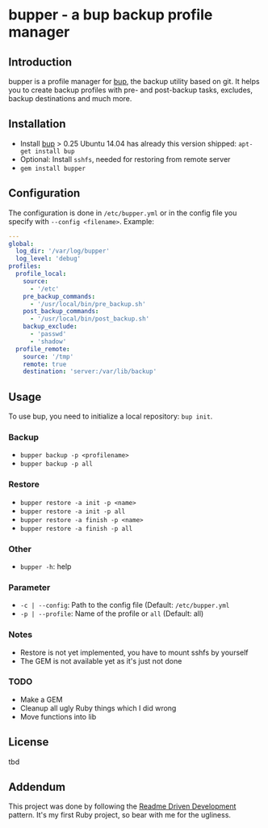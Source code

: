 # bupper - a bup backup profile manager

## Introduction

bupper is a profile manager for [bup](https://github.com/bup/bup), the backup utility based on git. It helps you to create backup profiles with pre- and post-backup tasks, excludes, backup destinations and much more.

## Installation

* Install [bup](https://github.com/bup/bup) > 0.25
  Ubuntu 14.04 has already this version shipped: `apt-get install bup`
* Optional: Install `sshfs`, needed for restoring from remote server
* `gem install bupper`

## Configuration

The configuration is done in `/etc/bupper.yml` or in the config file you specify with `--config <filename>`. Example:

``` yaml
---
global:
  log_dir: '/var/log/bupper'
  log_level: 'debug'
profiles:
  profile_local:
    source:
      - '/etc'
    pre_backup_commands:
      - '/usr/local/bin/pre_backup.sh'
    post_backup_commands:
      - '/usr/local/bin/post_backup.sh'
    backup_exclude:
      - 'passwd'
      - 'shadow'
  profile_remote:
    source: '/tmp'
    remote: true
    destination: 'server:/var/lib/backup'
```

## Usage

To use bup, you need to initialize a local repository: `bup init`.

### Backup

* `bupper backup -p <profilename>`
* `bupper backup -p all`

### Restore

* `bupper restore -a init -p <name>`
* `bupper restore -a init -p all`
* `bupper restore -a finish -p <name>`
* `bupper restore -a finish -p all`

### Other

* `bupper -h`: help

### Parameter

* `-c | --config`: Path to the config file (Default: `/etc/bupper.yml`
* `-p | --profile`: Name of the profile or `all` (Default: all)

### Notes

* Restore is not yet implemented, you have to mount sshfs by yourself
* The GEM is not available yet as it's just not done

### TODO

* Make a GEM
* Cleanup all ugly Ruby things which I did wrong
* Move functions into lib

## License

tbd

## Addendum

This project was done by following the [Readme Driven Development](http://tom.preston-werner.com/2010/08/23/readme-driven-development.html) pattern.
It's my first Ruby project, so bear with me for the ugliness.
